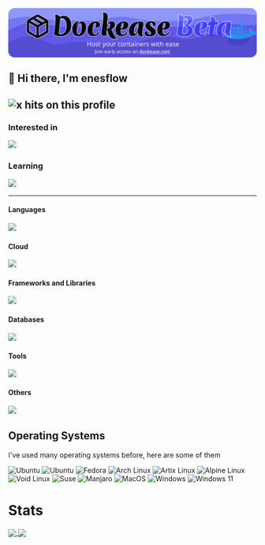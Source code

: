 <a href="https://dockease.com">
  <img align="center" src="./dockease-banner-new-fix.png" alt="Dockease Banner" />
</a>
    
## 👋 Hi there, I'm enesflow

![x hits on this profile](https://hits.seeyoufarm.com/api/count/incr/badge.svg?url=https://github.com/enesflow/hit-counter)
---

### Interested in

<img src="https://skill-icons.eneskavcakar34.workers.dev/icons?i=kubernetes,actix,rabbitmq,lit,blender,bevy,cassandra,dotnet,cs,java,haskell,ktor,php,laravel,lua,materialui,planetscale,v,gitlab&theme=dark&perline=10">

### Learning

<img src="https://skill-icons.eneskavcakar34.workers.dev/icons?i=rust,figma,kotlin,wasm&theme=dark&perline=10">

---

#### Languages

<img src="https://skill-icons.eneskavcakar34.workers.dev/icons?i=html,css,javascript,typescript,cpp,python,elixir,dart,bash&theme=dark"/>

#### Cloud

<img src="https://skill-icons.eneskavcakar34.workers.dev/icons?i=colab,heroku,cloudflare,workers,firebase,aws,netlify,replit,vercel&theme=dark">

#### Frameworks and Libraries

<img src="https://skill-icons.eneskavcakar34.workers.dev/icons?i=bun,qwik,phoenix,jupyter,zod,opencv,fastify,trpc,reactemail,svelte,jquery,sass,prisma,apollo,styledcomponents,processing,vue,react,nextjs,threejs,nodejs,express,flask,tailwindcss,flutter,tensorflow,graphql&theme=dark&perline=10">

#### Databases

<img src="https://skillicons.dev/icons?i=sqlite,mongodb,mysql,postgresql,redis&theme=dark">

#### Tools

<img src="https://skill-icons.eneskavcakar34.workers.dev/icons?i=jetbrains,git,docker,postman,github,linux,vim,neovim,vscode,vite&theme=dark">

#### Others

<img src="https://skillicons.dev/icons?i=bots,godot&theme=dark">

## Operating Systems

I've used many operating systems before, here are some of them

<img alt="Ubuntu" src="https://img.shields.io/badge/Ubuntu-E95420?style=for-the-badge&logo=ubuntu&logoColor=white">&nbsp;<img alt="Ubuntu" src="https://img.shields.io/badge/CentOS-E95420?style=for-the-badge&logo=centos&logoColor=white">&nbsp;<img alt="Fedora" src="https://img.shields.io/badge/Fedora-294172?style=for-the-badge&logo=fedora&logoColor=white">&nbsp;<img alt="Arch Linux" src="https://img.shields.io/badge/Arch_Linux-1793D1?style=for-the-badge&logo=arch-linux&logoColor=white">&nbsp;<img alt="Artix Linux" src="https://img.shields.io/badge/Artix_Linux-1793D1?style=for-the-badge&logo=arch-linux&logoColor=white">&nbsp;<img alt="Alpine Linux" src="https://img.shields.io/badge/Alpine_Linux-0D597F?style=for-the-badge&logo=alpine-linux&logoColor=white">&nbsp;<img alt="Void Linux" src="https://img.shields.io/badge/Void_Linux-000000?style=for-the-badge&logo=linux&logoColor=white">&nbsp;<img alt="Suse" src="https://img.shields.io/badge/Suse-0C322C?style=for-the-badge&logo=suse&logoColor=white">&nbsp;<img alt="Manjaro" src="https://img.shields.io/badge/Manjaro-35BF5C?style=for-the-badge&logo=manjaro&logoColor=white">&nbsp;<img alt="MacOS" src="https://img.shields.io/badge/MacOS-000000?style=for-the-badge&logo=apple&logoColor=white">&nbsp;<img alt="Windows" src="https://img.shields.io/badge/Windows-0078D6?style=for-the-badge&logo=windows&logoColor=white">&nbsp;<img alt="Windows 11" src="https://img.shields.io/badge/Windows_11-0078D6?style=for-the-badge&logo=windows&logoColor=white">

# Stats

<a href="https://github.com/enesflow">
  <img align="center" src="https://github-readme-stats-eight-phi-59.vercel.app/api?theme=dark&username=enesflow" />
</a>
<a href="https://github.com/enesflow">
  <img align="center" src="https://github-readme-stats-eight-phi-59.vercel.app/api/top-langs/?username=enesflow&layout=compact&exclude_repo=enesflow.github.io&theme=dark" />
</a>
